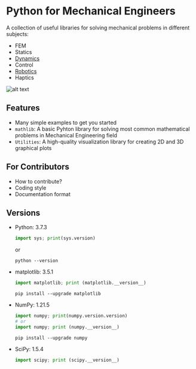 # Python for Mechanical Engineers
A collection of useful libraries for solving mechanical problems in different
subjects:
- FEM
- Statics
- [Dynamics](Dynamics)
- Control
- [Robotics](Robotics)
- Haptics

![alt text](/Robotics/res/img/rrr_robot.gif)

## Features
- Many simple examples to get you started
- `mathlib`: A basic Pyhton library for solving most common mathematical
problems in Mechanical Engineering field
- `Utilities`: A high-quality visualization library for creating 2D and 3D
graphical plots

## For Contributors
- How to contribute?
- Coding style
- Documentation format

## Versions
- Python: 3.7.3
    ```python
    import sys; print(sys.version)
    ```
    or
    ```
    python --version
    ```
- matplotlib: 3.5.1
    ```python
    import matplotlib; print (matplotlib.__version__)
    ```
    ```
    pip install --upgrade matplotlib
    ```
- NumPy: 1.21.5
    ```python
    import numpy; print(numpy.version.version)
    # or
    import numpy; print (numpy.__version__)
    ```
    ```
    pip install --upgrade numpy
    ```
- SciPy: 1.5.4
    ```python
    import scipy; print (scipy.__version__)
    ```


